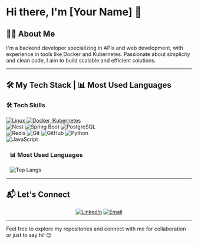 # Hi there, I'm [Your Name] 👋

## 👨‍💻 About Me
I'm a backend developer specializing in APIs and web development, with experience in tools like Docker and Kubernetes. Passionate about simplicity and clean code, I aim to build scalable and efficient solutions.

---

## 🛠️ My Tech Stack | 📊 Most Used Languages
<div style="display: inline;">
  <div style="margin-right: 10px; width:50%">

### 🛠️ Tech Skills
[![Linux](https://img.shields.io/badge/Linux-%23FCC624.svg?style=flat&logo=linux&logoColor=black) ![Docker](https://img.shields.io/badge/Docker-%232496ED.svg?style=flat&logo=docker&logoColor=white) !](https://img.shields.io/badge/nestjs-E0234E?style=for-the-badge&logo=nestjs&logoColor=white)[Kubernetes](https://img.shields.io/badge/Kubernetes-%23326CE5.svg?style=flat&logo=kubernetes&logoColor=white) ![Nest]([https://img.shields.io/badge/Java-%23ED8B00.svg?style=flat&logo=java&logoColor=white](https://img.shields.io/badge/nestjs-E0234E?style=for-the-badge&logo=nestjs&logoColor=white)) ![Spring Boot](https://img.shields.io/badge/Spring_Boot-%236DB33F.svg?style=flat&logo=spring-boot&logoColor=white) ![PostgreSQL](https://img.shields.io/badge/PostgreSQL-%23336791.svg?style=flat&logo=postgresql&logoColor=white) ![Redis](https://img.shields.io/badge/Redis-%23DC382D.svg?style=flat&logo=redis&logoColor=white) ![Git](https://img.shields.io/badge/Git-%23F05033.svg?style=flat&logo=git&logoColor=white) ![GitHub](https://img.shields.io/badge/GitHub-%23181717.svg?style=flat&logo=github&logoColor=white) ![Python](https://img.shields.io/badge/Python-%233776AB.svg?style=flat&logo=python&logoColor=white) ![JavaScript]([https://img.shields.io/badge/JavaScript-%23F7DF1E.svg?style=flat&logo=javascript&logoColor=black](https://img.shields.io/badge/nestjs-E0234E?style=for-the-badge&logo=nestjs&logoColor=white))

  </div>
  <div style="margin-left: 10px; width:50%">

### 📊 Most Used Languages
![Top Langs](https://github-readme-stats.vercel.app/api/top-langs/?username=yourusername&layout=compact&theme=radical)

  </div>
</div>

---

## 📬 Let's Connect
<div align="center">

[![LinkedIn](https://img.shields.io/badge/LinkedIn-0077B5.svg?style=flat&logo=linkedin&logoColor=white)](https://www.linkedin.com/in/yourusername) [![Email](https://img.shields.io/badge/Email-D14836.svg?style=flat&logo=gmail&logoColor=white)](mailto:youremail@example.com)

</div>

---

Feel free to explore my repositories and connect with me for collaboration or just to say hi! 😊
